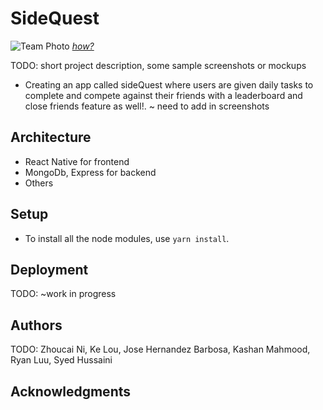 # SideQuest


![Team Photo]("../README_Images/groupimage.jpeg")
[*how?*](https://docs.github.com/en/repositories/managing-your-repositorys-settings-and-features/customizing-your-repository/about-readmes#relative-links-and-image-paths-in-readme-files)

TODO: short project description, some sample screenshots or mockups
- Creating an app called sideQuest where users are given daily tasks to complete and compete against their friends with
a leaderboard and close friends feature as well!. 
~ need to add in screenshots 

## Architecture

- React Native for frontend 
- MongoDb, Express for backend
- Others

## Setup
- To install all the node modules, use `yarn install`.

## Deployment

TODO: ~work in progress 

## Authors

TODO: Zhoucai Ni, Ke Lou, Jose Hernandez Barbosa, Kashan Mahmood, Ryan Luu, Syed Hussaini

## Acknowledgments
